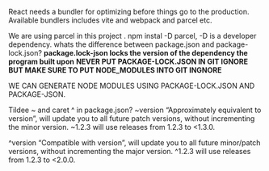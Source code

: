 React needs a bundler for optimizing before things go to the production.
Available bundlers includes vite and webpack and parcel etc.

We are using parcel in this project .
npm instal -D parcel, -D is a developer dependency.
whats the difference between package.json and package-lock.json?
**package.lock-json locks the version of the dependency the program built upon**
**NEVER PUT PACKAGE-LOCK.JSON IN GIT IGNORE**
**BUT MAKE SURE TO PUT NODE_MODULES INTO GIT INGNORE**

WE CAN GENERATE NODE MODULES USING PACKAGE-LOCK.JSON AND PACKAGE-JSON.




Tildee ~ and caret ^ in package.json?
~version “Approximately equivalent to version”, will update you to all future patch versions, without incrementing the minor version. ~1.2.3 will use releases from 1.2.3 to <1.3.0.

^version “Compatible with version”, will update you to all future minor/patch versions, without incrementing the major version. ^1.2.3 will use releases from 1.2.3 to <2.0.0.
